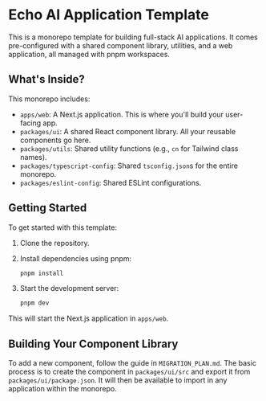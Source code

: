 # Echo AI Application Template

This is a monorepo template for building full-stack AI applications. It comes pre-configured with a shared component library, utilities, and a web application, all managed with pnpm workspaces.

## What's Inside?

This monorepo includes:

- `apps/web`: A Next.js application. This is where you'll build your user-facing app.
- `packages/ui`: A shared React component library. All your reusable components go here.
- `packages/utils`: Shared utility functions (e.g., `cn` for Tailwind class names).
- `packages/typescript-config`: Shared `tsconfig.json`s for the entire monorepo.
- `packages/eslint-config`: Shared ESLint configurations.

## Getting Started

To get started with this template:

1.  Clone the repository.
2.  Install dependencies using pnpm:

    ```bash
    pnpm install
    ```

3.  Start the development server:

    ```bash
    pnpm dev
    ```

This will start the Next.js application in `apps/web`.

## Building Your Component Library

To add a new component, follow the guide in `MIGRATION_PLAN.md`. The basic process is to create the component in `packages/ui/src` and export it from `packages/ui/package.json`. It will then be available to import in any application within the monorepo.

